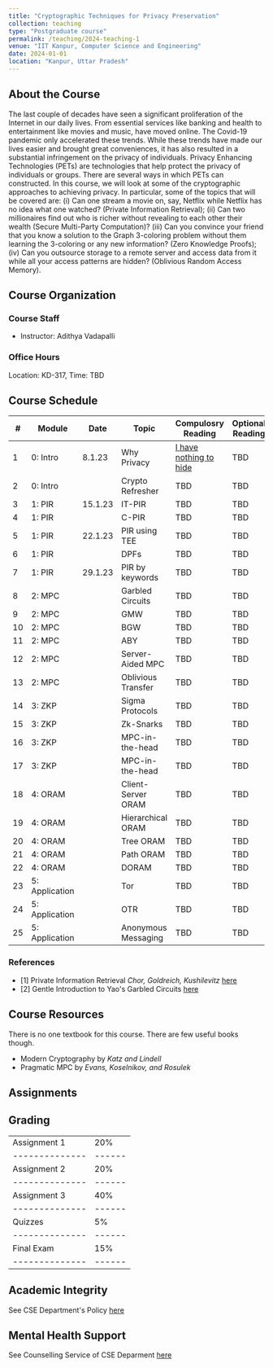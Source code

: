 ```yaml
---
title: "Cryptographic Techniques for Privacy Preservation"
collection: teaching
type: "Postgraduate course"
permalink: /teaching/2024-teaching-1
venue: "IIT Kanpur, Computer Science and Engineering"
date: 2024-01-01
location: "Kanpur, Uttar Pradesh"
---
```

About the Course
-------------------------
The last couple of decades have seen a significant proliferation of the Internet in our daily lives. From essential services like banking and health to entertainment like movies and music, have moved online. The Covid-19 pandemic only accelerated these trends. While these trends have made our lives easier and brought great conveniences, it has also resulted in a substantial infringement on the privacy of individuals. Privacy Enhancing Technologies (PETs) are technologies that help protect the privacy of individuals or groups. There are several ways in which PETs can constructed. In this course, we will look at some of the cryptographic approaches to achieving privacy. In particular, some of the topics that will be covered are: (i) Can one stream a movie on, say, Netflix while Netflix has no idea what one watched? (Private Information Retrieval); (ii) Can two millionaires find out who is richer without revealing to each other their wealth (Secure Multi-Party Computation)? (iii) Can you convince your friend that you know a solution to the Graph 3-coloring problem without them learning the 3-coloring or any new information? (Zero Knowledge Proofs); (iv) Can you outsource storage to a remote server and access data from it while all your access patterns are hidden? (Oblivious Random Access Memory).


Course Organization
-----------------------
### Course Staff
- Instructor: Adithya Vadapalli

### Office Hours
Location: KD-317, Time: TBD 

Course Schedule
------------------------------

| #        | Module        | Date        | Topic              | Compulosry Reading | Optional Reading | Lecture Material |
|----------|---------------|-------------|--------------------|--------------------|------------------|------------------|
|1         | 0: Intro      | 8.1.23 	 | Why Privacy        | [I have nothing to hide](https://scholarship.law.gwu.edu/cgi/viewcontent.cgi?article=1159&context=faculty_publications)               | TBD              | TBD              |
|2         | 0: Intro      |             | Crypto Refresher   | TBD                | TBD              | TBD              |  
|3         | 1: PIR        | 15.1.23     | IT-PIR             | TBD                | TBD              | TBD              |  
|4         | 1: PIR        |             |  C-PIR             | TBD                | TBD              | TBD              |
|5		   | 1: PIR        | 22.1.23     | PIR using TEE      | TBD                | TBD              | TBD              |
|6 		   | 1: PIR        |             | DPFs               | TBD                | TBD              | TBD              | 
|7	       | 1: PIR        | 29.1.23     | PIR by keywords    | TBD                | TBD              | TBD              |
|8	       | 2: MPC        |             | Garbled Circuits   | TBD                | TBD              | TBD              |
|9	       | 2: MPC        |             | GMW                | TBD                | TBD              | TBD              |
|10	       | 2: MPC        |             | BGW                | TBD                | TBD              | TBD              |
|11	       | 2: MPC        |             | ABY                | TBD                | TBD              | TBD              |
|12	       | 2: MPC        |             | Server-Aided MPC   | TBD                | TBD              | TBD              |
|13		   | 2: MPC        |             | Oblivious Transfer | TBD                | TBD              | TBD              |
|14		   | 3: ZKP        |             | Sigma Protocols    | TBD                | TBD              | TBD              |
|15		   | 3: ZKP        |             | Zk-Snarks          | TBD                | TBD              | TBD              |
|16		   | 3: ZKP        |             | MPC-in-the-head    | TBD                | TBD              | TBD              |
|17		   | 3: ZKP        |             | MPC-in-the-head    | TBD                | TBD              | TBD              |
|18	   	   | 4: ORAM       |             | Client-Server ORAM | TBD                | TBD              | TBD              |
|19		   | 4: ORAM       |             | Hierarchical ORAM  | TBD                | TBD              | TBD              |
|20		   | 4: ORAM       |             | Tree ORAM          | TBD                | TBD              | TBD              |
|21		   | 4: ORAM       |             | Path ORAM          | TBD                | TBD              | TBD              |
|22		   | 4: ORAM       |             | DORAM              | TBD                | TBD              | TBD              |
|23	       | 5: Application|             | Tor                | TBD                | TBD              | TBD              |
|24		   | 5: Application|             | OTR                | TBD                | TBD              | TBD              |
|25		   | 5: Application|             | Anonymous Messaging| TBD                | TBD              | TBD              |


### References

- [1] Private Information Retrieval  _Chor, Goldreich, Kushilevitz_   [here](https://dl.acm.org/doi/pdf/10.1145/293347.293350)
- [2] Gentle Introduction to Yao's Garbled Circuits [here](https://web.mit.edu/sonka89/www/papers/2017ygc.pdf)




Course Resources
------------------------
There is no one textbook for this course. There are few useful books though. 
- Modern Cryptography by _Katz and Lindell_
- Pragmatic MPC by _Evans, Koselnikov, and Rosulek_

Assignments
----------------------------





Grading
-----------------------------

|              |      | 
|--------------|------|
|Assignment 1  | 20%  | 
|--------------|------|
|Assignment 2  | 20%  | 
|--------------|------|
|Assignment 3  | 40%  | 
|--------------|------|
|Quizzes       | 5%   |
|--------------|------|
|Final Exam    | 15%  |  
|--------------|------|



Academic Integrity
---------------------------
See CSE Department's Policy [here](https://www.cse.iitk.ac.in/pages/AntiCheatingPolicy.html)

Mental Health Support
---------------------------
See Counselling Service of CSE Deparment [here](https://www.cse.iitk.ac.in/pages/Counselling.html)